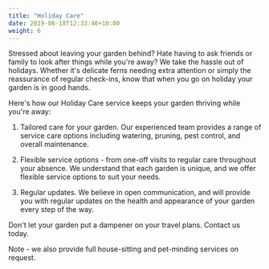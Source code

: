 ```yaml
---
title: "Holiday Care"
date: 2019-06-18T12:33:46+10:00
weight: 6
---
```


 Stressed about leaving your garden behind? Hate having to ask friends or family to look after things while you're away? We take the hassle out of holidays. Whether it's delicate ferns needing extra attention or simply the reassurance of regular check-ins, know that when you go on holiday your garden is in good hands.

Here's how our Holiday Care service keeps your garden thriving while you're away:

1. Tailored care for your garden. Our experienced team provides a range of service care options including watering, pruning, pest control, and overall maintenance. 

2. Flexible service options - from one-off visits to regular care throughout your absence. We understand that each garden is unique, and we offer flexible service options to suit your needs. 

3. Regular updates. We believe in open communication, and will provide you with regular updates on the health and appearance of your garden every step of the way. 

Don't let your garden put a dampener on your travel plans.
Contact us today. 

Note - we also provide full house-sitting and pet-minding services on request. 
